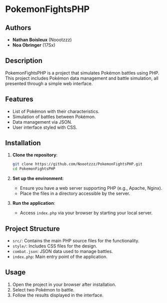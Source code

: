 
# PokemonFightsPHP

## Authors

- **Nathan Boisleux** (Noootzzz)
- **Noa Obringer** (17Sx)

## Description

PokemonFightsPHP is a project that simulates Pokémon battles using PHP. This project includes Pokémon data management and battle simulation, all presented through a simple web interface.

## Features

- List of Pokémon with their characteristics.
- Simulation of battles between Pokémon.
- Data management via JSON.
- User interface styled with CSS.

## Installation

1. **Clone the repository**:
   ```bash
   git clone https://github.com/Noootzzz/PokemonFightsPHP.git
   cd PokemonFightsPHP
   ```

2. **Set up the environment**:
   - Ensure you have a web server supporting PHP (e.g., Apache, Nginx).
   - Place the files in a directory accessible by the server.

3. **Run the application**:
   - Access `index.php` via your browser by starting your local server.

## Project Structure

- `src/`: Contains the main PHP source files for the functionality.
- `style/`: Includes CSS files for the design.
- `combat.json`: JSON data used to manage battles.
- `index.php`: Main entry point of the application.

## Usage

1. Open the project in your browser after installation.
2. Select two Pokémon to battle.
3. Follow the results displayed in the interface.
